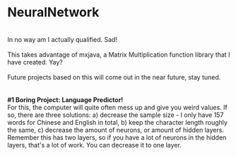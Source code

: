 # NeuralNetwork
<br>
In no way am I actually qualified. Sad!
<br>
<br>
This takes advantage of mxjava, a Matrix Multiplication function library that I have created. Yay?
<br>
<br>
Future projects based on this will come out in the near future, stay tuned. <br> <br>
<br> <b> #1 Boring Project: Language Predictor! </b>
<br> For this, the computer will quite often mess up and give you weird values. If so, there are three solutions: a) decrease the sample size - I only have 157 words for Chinese and English in total, b) keep the character length roughly the same, c) decrease the amount of neurons, or amount of hidden layers. Remember this has two layers, so if you have a lot of neurons in the hidden layers, that's a lot of work. You can decrease it to one layer.
